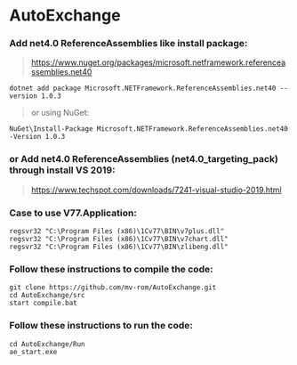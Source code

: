 # AutoExchange

### Add net4.0 ReferenceAssemblies like install package:
> https://www.nuget.org/packages/microsoft.netframework.referenceassemblies.net40
```
dotnet add package Microsoft.NETFramework.ReferenceAssemblies.net40 --version 1.0.3
```
> or using NuGet:
```
NuGet\Install-Package Microsoft.NETFramework.ReferenceAssemblies.net40 -Version 1.0.3
```

### or Add net4.0 ReferenceAssemblies (net4.0_targeting_pack) through install VS 2019:
> https://www.techspot.com/downloads/7241-visual-studio-2019.html


### Case to use V77.Application:
```
regsvr32 "C:\Program Files (x86)\1Cv77\BIN\v7plus.dll"
regsvr32 "C:\Program Files (x86)\1Cv77\BIN\v7chart.dll"
regsvr32 "C:\Program Files (x86)\1Cv77\BIN\zlibeng.dll"
```

### Follow these instructions to compile the code:
```
git clone https://github.com/mv-rom/AutoExchange.git
cd AutoExchange/src
start compile.bat
```

### Follow these instructions to run the code:
```
cd AutoExchange/Run
ae_start.exe
```

